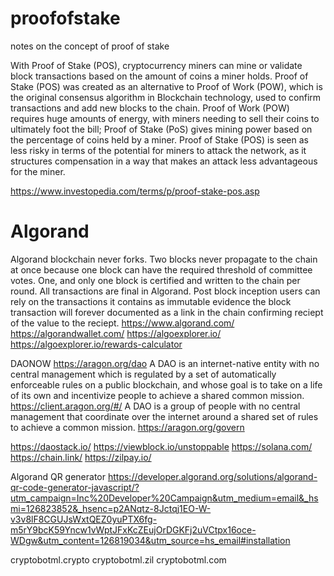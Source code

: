 # proofofstake
notes on the concept of proof of stake

With Proof of Stake (POS), cryptocurrency miners can mine or validate block transactions based on the amount of coins a miner holds.
Proof of Stake (POS) was created as an alternative to Proof of Work (POW), which is the original consensus algorithm in Blockchain technology, used to confirm transactions and add new blocks to the chain.
Proof of Work (POW) requires huge amounts of energy, with miners needing to sell their coins to ultimately foot the bill; Proof of Stake (PoS) gives mining power based on the percentage of coins held by a miner.
Proof of Stake (POS) is seen as less risky in terms of the potential for miners to attack the network, as it structures compensation in a way that makes an attack less advantageous for the miner.

https://www.investopedia.com/terms/p/proof-stake-pos.asp

# Algorand

Algorand blockchain never forks. Two blocks never propagate to the chain at once because one block can have the required threshold of committee votes. One, and only one block is certified and written to the chain per round. All transactions are final in Algorand. Post block inception users can rely on the transactions it contains as immutable evidence the block transaction will forever documented as a link in the chain confirming reciept of the value to the reciept.
https://www.algorand.com/
https://algorandwallet.com/
https://algoexplorer.io/
https://algoexplorer.io/rewards-calculator


DAONOW
https://aragon.org/dao
A DAO is an internet-native entity with no central management which is regulated by a set of automatically enforceable rules on a public blockchain, and whose goal is to take on a life of its own and incentivize people to achieve a shared common mission.
https://client.aragon.org/#/
A DAO is a group of people with no central management that coordinate over the internet around a shared set of rules to achieve a common mission.
https://aragon.org/govern

https://daostack.io/
https://viewblock.io/unstoppable
https://solana.com/
https://chain.link/
https://zilpay.io/


Algorand QR generator
https://developer.algorand.org/solutions/algorand-qr-code-generator-javascript/?utm_campaign=Inc%20Developer%20Campaign&utm_medium=email&_hsmi=126823852&_hsenc=p2ANqtz-8Jctqj1EO-W-v3v8lF8CGUJsWxtQEZ0yuPTX6fg-m5rY9bcK59Yncw1vWptJFxKcZEujOrDGKFj2uVCtpx16oce-WDgw&utm_content=126819034&utm_source=hs_email#installation


cryptobotml.crypto cryptobotml.zil cryptobotml.com

